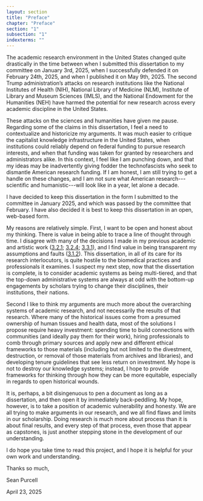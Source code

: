 ```yaml
---
layout: section
title: "Preface"
chapter: "Preface"
section: "1"
subsection: "1"
indexterms: ""
---
```


The academic research environment in the United States changed quite drastically in the time between when I submitted this dissertation to my committee on January 3rd, 2025, when I successfully defended it on February 24th, 2025, and when I published it on May 9th, 2025. The second Trump administration’s attacks on research institutions like the National Institutes of Health (NIH), National Library of Medicine (NLM), Institute of Library and Museum Sciences (IMLS), and the National Endowment for the Humanities (NEH) have harmed the potential for new research across every academic discipline in the United States.

These attacks on the sciences and humanities have given me pause. Regarding some of the claims in this dissertation, I feel a need to contextualize and historicize my arguments. It was much easier to critique the capitalist knowledge infrastructure in the United States, when institutions could reliably depend on federal funding to pursue research interests, and when that funding was taken for granted by researchers and administrators alike. In this context, I feel like I am punching down, and that my ideas may be inadvertently giving fodder the technofascists who seek to dismantle American research funding. If I am honest, I am still trying to get a handle on these changes, and I am not sure what American research---scientific and humanistic---will look like in a year, let alone a decade.

I have decided to keep this dissertation in the form I submitted to the committee in January 2025, and which was passed by the committee that February. I have also decided it is best to keep this dissertation in an open, web-based form.

My reasons are relatively simple. First, I want to be open and honest about my thinking. There is value in being able to trace a line of thought through time. I disagree with many of the decisions I made in my previous academic and artistic work (<a href="{{ site.baseurl }}/dissertation/3_2_1">3.2.1</a>; <a href="{{ site.baseurl }}/dissertation/3_2_4">3.2.4</a>; <a href="{{ site.baseurl }}/dissertation/3_3_1">3.3.1</a>), and I find value in being transparent my assumptions and faults (<a href="{{ site.baseurl }}/dissertation/3_1_2">3.1.2</a>). This dissertation, in all of its care for its research interlocutors, is quite hostile to the biomedical practices and professionals it examines. I suspect my next step, now that the dissertation is complete, is to consider academic systems as being multi-tiered, and that the top-down administrative systems are always at odd with the bottom-up engagements by scholars trying to change their disciplines, their institutions, their nations.

Second I like to think my arguments are much more about the overarching systems of academic research, and not necessarily the results of that research. Where many of the historical issues come from a presumed ownership of human tissues and health data, most of the solutions I propose require heavy investment: spending time to build connections with communities (and ideally pay them for their work), hiring professionals to comb through primary sources and apply new and different ethical frameworks to those materials (including but not limited to the divestment, destruction, or removal of those materials from archives and libraries), and developing tenure guidelines that see less return on investment. My hope is not to destroy our knowledge systems; instead, I hope to provide frameworks for thinking through how they can be more equitable, especially in regards to open historical wounds.

It is, perhaps, a bit disingenuous to pen a document as long as a dissertation, and then open it by immediately back-peddling. My hope, however, is to take a position of academic vulnerability and honesty. We are all trying to make arguments in our research, and we all find flaws and limits in our scholarship. Doing research is much more about process than it is about final results, and every step of that process, even those that appear as capstones, is just another stepping stone in the development of our understanding. 

I do hope you take time to read this project, and I hope it is helpful for your own work and understanding.

Thanks so much,

Sean Purcell

April 23, 2025